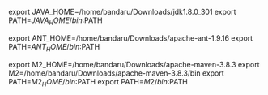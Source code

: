 export JAVA_HOME=/home/bandaru/Downloads/jdk1.8.0_301
export PATH=$JAVA_HOME/bin:$PATH

export ANT_HOME=/home/bandaru/Downloads/apache-ant-1.9.16
export PATH=$ANT_HOME/bin:$PATH

export M2_HOME=/home/bandaru/Downloads/apache-maven-3.8.3
export M2=/home/bandaru/Downloads/apache-maven-3.8.3/bin
export PATH=$M2_HOME/bin:$PATH
export PATH=$M2/bin:$PATH
